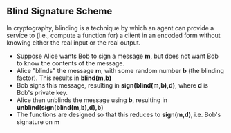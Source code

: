 ## Blind Signature Scheme

In cryptography, blinding is a technique by which an agent can provide a service to \(i.e., compute a function for\) a client in an encoded form without knowing either the real input or the real output.

* Suppose Alice wants Bob to sign a message **m**, but does not want Bob to know the contents of the message.
* Alice "blinds" the message **m**, with some random number **b** \(the blinding factor\). This results in **blind\(m,b\)**
* Bob signs this message, resulting in **sign\(blind\(m,b\),d\)**, where **d** is Bob's private key.
* Alice then unblinds the message using **b**, resulting in **unblind\(sign\(blind\(m,b\),d\),b\)**
* The functions are designed so that this reduces to **sign\(m,d\)**, i.e. Bob's signature on **m**



